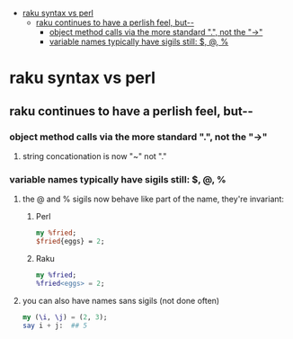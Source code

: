 - [raku syntax vs perl](#org442746f)
  - [raku continues to have a perlish feel, but--](#org6bdb104)
    - [object method calls via the more standard ".", not the "->"](#org91fbe63)
    - [variable names typically have sigils still: $, @, %](#orgc60772e)


<a id="org442746f"></a>

# raku syntax vs perl


<a id="org6bdb104"></a>

## raku continues to have a perlish feel, but--


<a id="org91fbe63"></a>

### object method calls via the more standard ".", not the "->"

1.  string concationation is now "~" not "."


<a id="orgc60772e"></a>

### variable names typically have sigils still: $, @, %

1.  the @ and % sigils now behave like part of the name, they're invariant:

    1.  Perl
    
        ```perl
        my %fried;
        $fried{eggs} = 2;
        ```
    
    2.  Raku
    
        ```raku
        my %fried;
        %fried<eggs> = 2;
        ```

2.  you can also have names sans sigils (not done often)

    ```raku
    my (\i, \j) = (2, 3);
    say i + j:  ## 5
    ```
